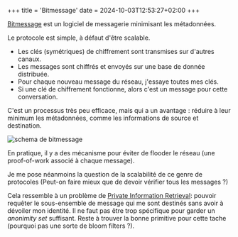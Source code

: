 +++
title = 'Bitmessage'
date = 2024-10-03T12:53:27+02:00
+++

[Bitmessage](https://en.wikipedia.org/wiki/Bitmessage) est un logiciel de messagerie minimisant les métadonnées.

Le protocole est simple, à défaut d'être scalable.
- Les clés (symétriques) de chiffrement sont transmises sur d'autres canaux.
- Les messages sont chiffrés et envoyés sur une base de donnée distribuée.
- Pour chaque nouveau message du réseau, j'essaye toutes mes clés.
- Si une clé de chiffrement fonctionne, alors c'est un message pour cette conversation.

C'est un processus très peu efficace, mais qui a un avantage : réduire à leur minimum les métadonnées, comme les informations de source et destination.

![schema de bitmessage](/bitmessage.jpg)

En pratique, il y a des mécanisme pour éviter de flooder le réseau (une proof-of-work associé à chaque message).

Je me pose néanmoins la question de la scalabilité de ce genre de protocoles (Peut-on faire mieux que de devoir vérifier tous les messages ?)

Cela ressemble à un problème de [Private Information Retrieval](https://en.wikipedia.org/wiki/Private_information_retrieval): pouvoir requêter le sous-ensemble de message qui me sont destinés sans avoir à dévoiler mon identité. Il ne faut pas être trop spécifique pour garder un _anonimity set_ suffisant. Reste à trouver la bonne primitive pour cette tache (pourquoi pas une sorte de bloom filters ?).
